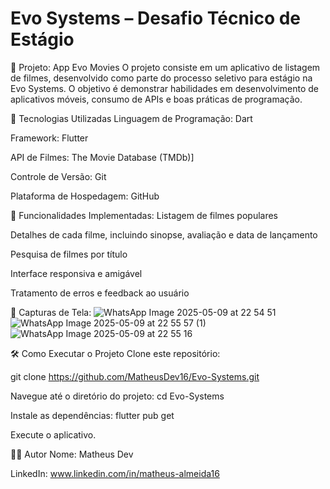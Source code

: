 <h1>Evo Systems – Desafio Técnico de Estágio</h1>

📱 Projeto: App Evo Movies
O projeto consiste em um aplicativo de listagem de filmes, desenvolvido como parte do processo seletivo para estágio na Evo Systems. O objetivo é demonstrar habilidades em desenvolvimento de aplicativos móveis, consumo de APIs e boas práticas de programação.

🚀 Tecnologias Utilizadas
Linguagem de Programação: Dart

Framework: Flutter

API de Filmes: The Movie Database (TMDb)]

Controle de Versão: Git

Plataforma de Hospedagem: GitHub

🔧 Funcionalidades Implementadas:
Listagem de filmes populares

Detalhes de cada filme, incluindo sinopse, avaliação e data de lançamento

Pesquisa de filmes por título

Interface responsiva e amigável

Tratamento de erros e feedback ao usuário

📸 Capturas de Tela:
![WhatsApp Image 2025-05-09 at 22 54 51](https://github.com/user-attachments/assets/62bb2d5c-135f-4299-b4c2-6d45d3a9fe41)
![WhatsApp Image 2025-05-09 at 22 55 57 (1)](https://github.com/user-attachments/assets/47754853-6dd4-470a-94dc-76b0de2490e9)
![WhatsApp Image 2025-05-09 at 22 55 16](https://github.com/user-attachments/assets/cfbcb1f0-a50e-458c-9f37-4dee8651dfd9)



🛠️ Como Executar o Projeto
Clone este repositório:

git clone https://github.com/MatheusDev16/Evo-Systems.git

Navegue até o diretório do projeto: cd Evo-Systems

Instale as dependências: flutter pub get

Execute o aplicativo.


👨‍💻 Autor
Nome: Matheus Dev

LinkedIn: www.linkedin.com/in/matheus-almeida16



